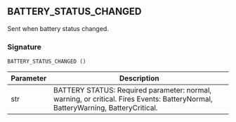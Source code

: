 ## BATTERY\_STATUS\_CHANGED

Sent when battery status changed.


### Signature

`BATTERY_STATUS_CHANGED ()`


| Parameter | Description |
| --- | --- |
| str | BATTERY STATUS: Required parameter: normal, warning, or critical. Fires Events: BatteryNormal, BatteryWarning, BatteryCritical. |

